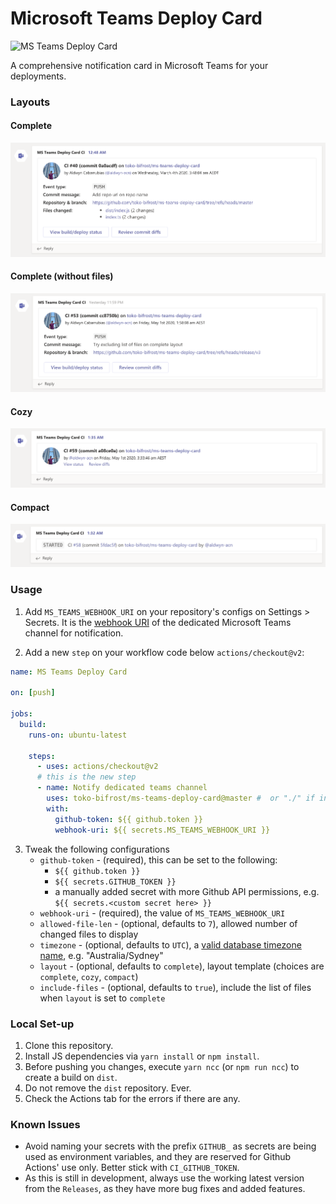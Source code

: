 # Microsoft Teams Deploy Card

![MS Teams Deploy Card](https://github.com/toko-bifrost/ms-teams-deploy-card/workflows/MS%20Teams%20Deploy%20Card/badge.svg)

A comprehensive notification card in Microsoft Teams for your deployments.

### Layouts

#### Complete

![](screenshots/layout-complete-with-files.png)

#### Complete (without files)

![](screenshots/layout-complete-without-files.png)

#### Cozy

![](screenshots/layout-cozy.png)

#### Compact

![](screenshots/layout-compact.png)

### Usage

1. Add `MS_TEAMS_WEBHOOK_URI` on your repository's configs on Settings > Secrets. It is the [webhook URI](https://docs.microsoft.com/en-us/microsoftteams/platform/webhooks-and-connectors/how-to/add-incoming-webhook) of the dedicated Microsoft Teams channel for notification.

2) Add a new `step` on your workflow code below `actions/checkout@v2`:

```yaml
name: MS Teams Deploy Card

on: [push]

jobs:
  build:
    runs-on: ubuntu-latest

    steps:
      - uses: actions/checkout@v2
      # this is the new step
      - name: Notify dedicated teams channel
        uses: toko-bifrost/ms-teams-deploy-card@master #  or "./" if in a local set-up
        with:
          github-token: ${{ github.token }}
          webhook-uri: ${{ secrets.MS_TEAMS_WEBHOOK_URI }}
```

3. Tweak the following configurations
   - `github-token` - (required), this can be set to the following:
     - `${{ github.token }}`
     - `${{ secrets.GITHUB_TOKEN }}`
     - a manually added secret with more Github API permissions, e.g. `${{ secrets.<custom secret here> }}`
   - `webhook-uri` - (required), the value of `MS_TEAMS_WEBHOOK_URI`
   - `allowed-file-len` - (optional, defaults to `7`), allowed number of changed files to display
   - `timezone` - (optional, defaults to `UTC`), a [valid database timezone name](https://en.wikipedia.org/wiki/List_of_tz_database_time_zones), e.g. "Australia/Sydney"
   - `layout` - (optional, defaults to `complete`), layout template (choices are `complete`, `cozy`, `compact`)
   - `include-files` - (optional, defaults to `true`), include the list of files when `layout` is set to `complete`

### Local Set-up

1. Clone this repository.
2. Install JS dependencies via `yarn install` or `npm install`.
3. Before pushing you changes, execute `yarn ncc` (or `npm run ncc`) to create a build on `dist`.
4. Do not remove the `dist` repository. Ever.
5. Check the Actions tab for the errors if there are any.

### Known Issues

- Avoid naming your secrets with the prefix `GITHUB_` as secrets are being used as environment variables, and they are reserved for Github Actions' use only. Better stick with `CI_GITHUB_TOKEN`.
- As this is still in development, always use the working latest version from the `Releases`, as they have more bug fixes and added features.
